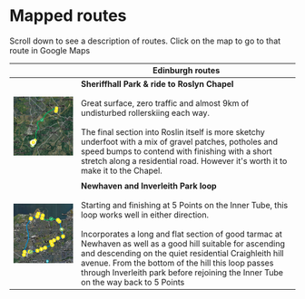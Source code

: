 <!-- Header -->
# Mapped routes

Scroll down to see a description of routes. Click on the map to go to that route in Google Maps

| | Edinburgh routes |
|---------------------------------|-------------------------------------------------------------------------------------------------|
| [![](/img/Sheriffhall-Roslyn-map.png#previewmap)](https://www.google.com/maps/d/viewer?mid=1JsZ0qoeoCehcQnX9fXjmDTCpxYl9QLdc&ll=55.90462751573069%2C-3.104388772723885&z=14) |  **Sheriffhall Park & ride to Roslyn Chapel** <br/><br/> Great surface, zero traffic and almost 9km of undisturbed rollerskiing each way.<br/><br/> The final section into Roslin itself is more sketchy underfoot with a mix of gravel patches, potholes and speed bumps to contend with finishing with a short stretch along a residential road. However it's worth it to make it to the Chapel.|
| | |
| [![](/img/Newhaven-Inverleith-map.png#previewmap)](https://www.google.com/maps/d/viewer?mid=1JsZ0qoeoCehcQnX9fXjmDTCpxYl9QLdc&ll=55.97142126343152%2C-3.235630093367272&z=14) | **Newhaven and Inverleith Park loop** <br/><br/>Starting and finishing at 5 Points on the Inner Tube, this loop works well in either direction.<br/><br/> Incorporates a long and flat section of good tarmac at Newhaven as well as a good hill suitable for ascending and descending on the quiet residential Craighleith hill avenue. From the bottom of the hill this loop passes through Inverleith park before rejoining the Inner Tube on the way back to 5 Points |

